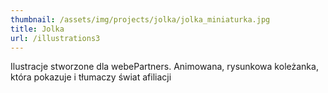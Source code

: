 ```yaml
---
thumbnail: /assets/img/projects/jolka/jolka_miniaturka.jpg
title: Jolka
url: /illustrations3
---
```


Ilustracje stworzone dla webePartners. Animowana, rysunkowa koleżanka, która
pokazuje i tłumaczy świat afiliacji
